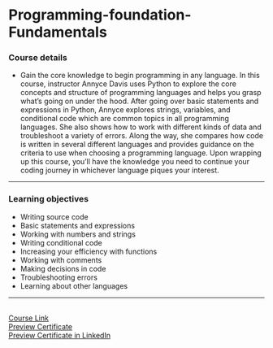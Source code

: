 # Programming-foundation-Fundamentals

### Course details

- Gain the core knowledge to begin programming in any language. In this course, instructor Annyce Davis uses Python to explore the core concepts and structure of programming languages and helps you grasp what’s going on under the hood. After going over basic statements and expressions in Python, Annyce explores strings, variables, and conditional code which are common topics in all programming languages. She also shows how to work with different kinds of data and troubleshoot a variety of errors. Along the way, she compares how code is written in several different languages and provides guidance on the criteria to use when choosing a programming language. Upon wrapping up this course, you’ll have the knowledge you need to continue your coding journey in whichever language piques your interest.

---

### Learning objectives

- Writing source code
- Basic statements and expressions
- Working with numbers and strings
- Writing conditional code
- Increasing your efficiency with functions
- Working with comments
- Making decisions in code
- Troubleshooting errors
- Learning about other languages

---

<br>[Course Link](https://www.linkedin.com/learning/programming-foundations-fundamentals-3/)
<br>
[Preview Certificate](https://drive.google.com/file/d/1TiMZ6X29tVNP3otdwmhCZusPGFahscLR/view?usp=sharing)
<br>
[Preview Certificate in LinkedIn](https://www.linkedin.com/learning/certificates/dd5b78a70302c34412676c064d25069ab721c60bbdfc1b913732b1f9a9477d1a?trk=share_certificate)
